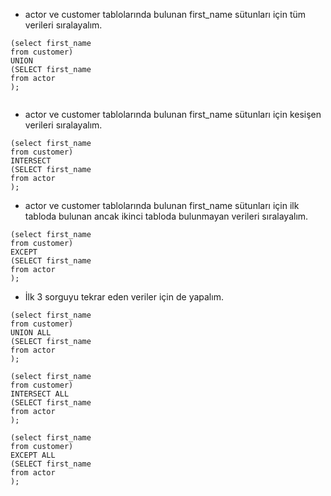 - actor ve customer tablolarında bulunan first_name sütunları için tüm verileri sıralayalım.
```
(select first_name 
from customer)
UNION
(SELECT first_name 
from actor
);


```
- actor ve customer tablolarında bulunan first_name sütunları için kesişen verileri sıralayalım.
```
(select first_name 
from customer)
INTERSECT 
(SELECT first_name 
from actor
);

```
- actor ve customer tablolarında bulunan first_name sütunları için ilk tabloda bulunan ancak ikinci tabloda bulunmayan verileri sıralayalım.
```
(select first_name 
from customer)
EXCEPT
(SELECT first_name 
from actor
);

```
- İlk 3 sorguyu tekrar eden veriler için de yapalım.
```
(select first_name 
from customer)
UNION ALL
(SELECT first_name 
from actor
);
```
```
(select first_name 
from customer)
INTERSECT ALL
(SELECT first_name 
from actor
);

```
```
(select first_name 
from customer)
EXCEPT ALL
(SELECT first_name 
from actor
);
```
